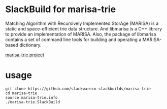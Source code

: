 # SlackBuild for marisa-trie
Matching Algorithm with Recursively Implemented StorAge (MARISA) is a static and space-efficient trie data structure. And libmarisa is a C++ library to provide an implementation of MARISA. Also, the package of libmarisa contains a set of command line tools for building and operating a MARISA-based dictionary.

[marisa-trie project](https://github.com/s-yata/marisa-trie)

# usage

```
git clone https://github.com/slackwarecn-slackbuilds/marisa-trie
cd marisa-trie
source marisa-trie.info
./marisa-trie.SlackBuild
```

